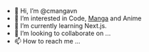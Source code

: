 - 👋 Hi, I’m @cmangavn
- 👀 I’m interested in Code, <a href="https://cmanga.com">Manga</a> and Anime
- 🌱 I’m currently learning Next.js.
- 💞️ I’m looking to collaborate on ...
- 📫 How to reach me ...

<!---
cmangavn/cmangavn is a ✨ special ✨ repository because its `README.md` (this file) appears on your GitHub profile.
You can click the Preview link to take a look at your changes.
--->
